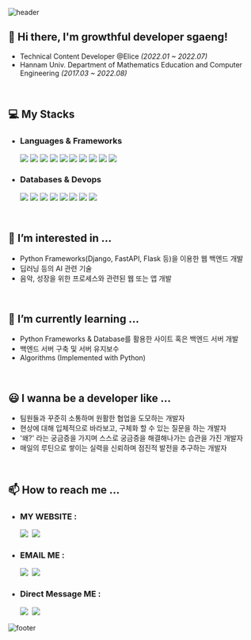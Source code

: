 ![header](https://capsule-render.vercel.app/api?type=waving&color=gradient&height=300&section=header&text=SeokYoung%20Kang&fontSize=90&animation=fadeIn)

<!-- ![My trophy](https://github-profile-trophy.vercel.app/?username=mathtkang&title=MultipleLang,Followers,Repositories,Commits,Issues,PullRequest&theme=onedark&no-frame=true) -->


<!-- <a href="https://github.com/anuraghazra/github-readme-stats"><img src="https://github-readme-stats-git-masterrstaa-rickstaa.vercel.app/api?username=mathtkang&count_private=true&theme=onedark" /></a> -->

<!-- ![Most Used Language](https://github-readme-stats-git-masterrstaa-rickstaa.vercel.app/api/top-langs/?username=mathtkang&hide=css,html&langs_count=4&theme=onedark) -->


## <b>👋 Hi there, I'm growthful developer sgaeng!</b>

- Technical Content Developer @Elice <em>(2022.01 ~ 2022.07)</em>
- Hannam Univ. Department of Mathematics Education and Computer Engineering <em>(2017.03 ~ 2022.08)</em>

<br>

## 💻 My Stacks

- ### Languages & Frameworks
    <div>
    <img src="https://img.shields.io/badge/Python-3776AB?style=flat&logo=Python&logoColor=white"/>
    <img src="https://img.shields.io/badge/C-A8B9CC?style=flat&logo=C&logoColor=white"/>
    <!-- <img src="https://img.shields.io/badge/C%2B%2B-00599C?style=flat-sqaure&logo=c%2B%2B&logoColor=white"/> -->
    <!-- <img src="https://img.shields.io/badge/Java-F7DF1E?style=flat&logo=Java&logoColor=black"/> -->
    <img src="https://img.shields.io/badge/R-276DC3?style=flat&logo=r&logoColor=white"/>
    <img src="https://img.shields.io/badge/FastAPI-109989?style=flat&logo=FastAPI&logoColor=white"/>
    <img src="https://img.shields.io/badge/Flask-000000?style=flat&logo=Flask&logoColor=white"/>
    <img src="https://img.shields.io/badge/Django-092E20?style=flat&logo=Django&logoColor=green"/>
    <!-- <img src="https://img.shields.io/badge/firebase-ffca28?style=flat&logo=firebase&logoColor=black"/> -->
    <!-- <img src="https://img.shields.io/badge/Junit5-25A162?style=flat&logo=junit5&logoColor=white"/> -->
    <img src="https://img.shields.io/badge/JWT-000000?style=flat&logo=JSON%20web%20tokens&logoColor=white"/>
    <img src="https://img.shields.io/badge/Nginx-009639?style=flat&logo=nginx&logoColor=white"/>
    <img src="https://img.shields.io/badge/Gunicorn-499848?style=flat&logo=Gunicorn&logoColor=white"/>
    <img src="	https://img.shields.io/badge/Postman-FF6C37?style=flat&logo=Postman&logoColor=white"/>
    <!-- <img src="https://img.shields.io/badge/Android%20Studio-FFFFFF?style=flat&logo=Android%20Studio"/> -->
    </div>

- ### Databases & Devops
    <div>
    <img src="https://img.shields.io/badge/PostgreSQL-316192?style=flat&logo=PostgreSQL&logoColor=white"/>
    <img src="https://img.shields.io/badge/Mysql-005C84?style=flat&logo=MySql&logoColor=white"/>
    <img src="https://img.shields.io/badge/SQLite-07405E?style=flat&style=for-the-badge&logo=sqlite&logoColor=white"/>
    <img src="https://img.shields.io/badge/Redis-DC382D?style=flat&logo=Redis&logoColor=white"/>
    <!-- <img src="https://img.shields.io/badge/MongoDB-4EA94B?style=flat&logo=MongoDB&logoColor=white"/> -->
    <!-- <img src="https://img.shields.io/badge/elasticsearch-005571?style=flat&logo=elasticsearch&logoColor=white"/> -->
    <!-- <img src="https://img.shields.io/badge/Jira-0052CC?style=flat&logo=Jira&logoColor=white"/> -->
    <!-- <img src="https://img.shields.io/badge/Jenkins-D24939?style=flat-sqaure&logo=Jenkins&logoColor=white"/> -->
    <img src="https://img.shields.io/badge/Amazon%20S3-FF9900?style=flat&logo=Amazon%20S3&logoColor=white"/>
    <!-- <img src="https://img.shields.io/badge/Amazon%20EC2-FF9900?style=flat&logo=Amazon%20EC2&logoColor=white"/> -->
    <img src="https://img.shields.io/badge/Docker-2496ED?style=flat&logo=Docker&logoColor=white"/>
    <img src="https://img.shields.io/badge/Github-092E20?style=flat&logo=Github&logoColor=white"/>
    <img src="https://img.shields.io/badge/Git-F05032?style=flat&logo=Git&logoColor=white"/>
    </div>

<br>

## <b>👀 I’m interested in ...</b>

- Python Frameworks(Django, FastAPI, Flask 등)을 이용한 웹 백엔드 개발
- 딥러닝 등의 AI 관련 기술
- 음악, 성장을 위한 프로세스와 관련된 웹 또는 앱 개발

<br>

## <b>🌱 I’m currently learning ...</b>

- Python Frameworks & Database를 활용한 사이트 혹은 백엔드 서버 개발
- 백엔드 서버 구축 및 서버 유지보수
- Algorithms (Implemented with Python)
<!-- - Devops 툴 등을 이용한 CI/CD 및 프로젝트 매니징 -->

<!-- ## 💞️ I’m looking to collaborate on ... 

- 웹 백앤드 및 프론트앤드 개발 능력이 있으신 분
- 컨텐츠 기획에 관심이 있으신 분 -->

<br>

## <b>😃 I wanna be a developer like ...</b>

- 팀원들과 꾸준히 소통하며 원활한 협업을 도모하는 개발자
- 현상에 대해 입체적으로 바라보고, 구체화 할 수 있는 질문을 하는 개발자
- '왜?' 라는 궁금증을 가지며 스스로 궁금증을 해결해나가는 습관을 가진 개발자
- 매일의 루틴으로 쌓이는 실력을 신뢰하며 점진적 발전을 추구하는 개발자

<br>

## <b>📫 How to reach me ...</b>

- ### MY WEBSITE :
    <div>
    <a href="https://github.com/mathtkang"><img src="https://img.shields.io/badge/GitHub-181717?style=flat&logo=GitHub"/></a>&nbsp
    <a href="https://kkangsg.tistory.com"><img src="https://img.shields.io/badge/my tistory-000000?style=flat&logo=About.me&logoColor=white"/></a>&nbsp
    </div>

<!--     <a href="https://blog.naver.com/sy7434"><img src="https://img.shields.io/badge/my blog-000000?style=flat&logo=About.me&logoColor=white"/></a>&nbsp -->

- ### EMAIL ME :
    <div>
    <a href="mailto:ksge1124@gmail.com"><img src="https://img.shields.io/badge/Gmail-d14836?style=flat&logo=Gmail&logoColor=white&link=ksge1124@gmail.com"/></a>&nbsp
    <a href="mailto:sy7434@naver.com"><img src="https://img.shields.io/badge/Naver-2DB400?style=flat&logo=Naver&logoColor=white&link=sy7434@naver.com"/></a>&nbsp
    </div>

- ### Direct Message ME :
    <div>
    <a href="https://www.instagram.com/sgaeng.kang/?hl=ko"><img src="https://img.shields.io/badge/Instagram-E4405F?style=flat&logo=Instagram&logoColor=white&link=https://www.instagram.com/j_hyeok__lee/?hl=ko"/></a>&nbsp
    <a href="https://www.linkedin.com/in/seokyoung-kang-95abb41b6"><img src="https://img.shields.io/badge/LinkedIn-0077B5?style=flat&logo=linkedin&logoColor=white"/></a>&nbsp
    </div>

<!-- [![Hits](https://hits.seeyoufarm.com/api/count/incr/badge.svg?url=https%3A%2F%2Fgithub.com%2Fmathtkang%2Fhit-counter&count_bg=%2379C83D&title_bg=%23555555&icon=&icon_color=%23E7E7E7&title=hits&edge_flat=false)](https://hits.seeyoufarm.com) -->

![footer](https://capsule-render.vercel.app/api?section=footer&type=waving&color=gradient)


<!-- -
You found a secret! mathtkang/mathtkang is a ✨ special ✨ repository because its `README.md` (this file) appears on your GitHub profile.
You can click the Preview link to take a look at your changes.
- -->
